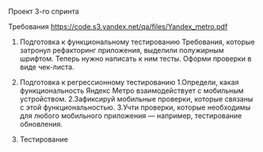 Проект 3-го спринта


Требования https://code.s3.yandex.net/qa/files/Yandex_metro.pdf

1. Подготовка к функциональному тестированию
Требования, которые затронул рефакторинг приложения, выделили полужирным шрифтом. Теперь нужно написать к ним тесты.  Оформи проверки в виде чек-листа.



2. Подготовка к регрессионному тестированию
    1.Определи, какая функциональность Яндекс Метро взаимодействует с мобильным устройством.
    2.Зафиксируй мобильные проверки, которые связаны с этой функциональностью.
    3.Учти проверки, которые необходимы для любого мобильного приложения — например, тестирование обновления.

3. Тестирование 
